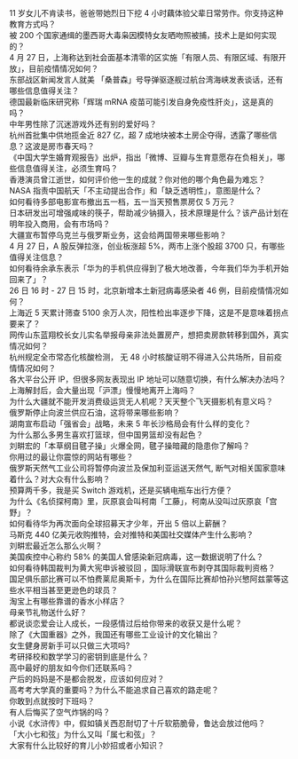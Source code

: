 11  岁女儿不肯读书，爸爸带她烈日下挖 4 小时藕体验父辈日常劳作。你支持这种教育方式吗？  
被 200 个国家通缉的墨西哥大毒枭因模特女友晒吻照被捕，技术上是如何实现的？  
4 月 27 日，上海称达到社会面基本清零的区实施「有限人员、有限区域、有限开放」，目前疫情情况如何？  
东部战区新闻发言人就美 「桑普森」号导弹驱逐舰过航台湾海峡发表谈话，还有哪些信息值得关注？  
德国最新临床研究称「辉瑞 mRNA 疫苗可能引发自身免疫性肝炎」，这是真的吗？  
中年男性除了沉迷游戏外还有别的爱好吗？  
杭州首批集中供地揽金近 827 亿，超 7 成地块被本土房企夺得，透露了哪些信息？这波是房市春天吗？  
《中国大学生婚育观报告》出炉，指出「微博、豆瓣与生育意愿存在负相关」，哪些信息值得关注，必须生育吗？  
香港演员曾江逝世，如何评价他一生的成就？你对他的哪个角色最为难忘？  
NASA 指责中国航天「不主动提出合作」和「缺乏透明性」，意图是什么？  
如何看待多部电影宣布撤出五一档，五一当天预售票房仅 5 万元？  
日本研发出可增强咸味的筷子，帮助减少钠摄入，技术原理是什么？该产品计划在明年投入商用，会有市场吗？  
大疆宣布暂停乌克兰与俄罗斯业务，这会给两国带来哪些影响？  
4 月 27 日，A 股反弹拉涨，创业板涨超 5%，两市上涨个股超 3700 只，有哪些值得关注信息？  
如何看待余承东表示「华为的手机供应得到了极大地改善，今年我们华为手机开始回来了」？  
26 日 16 时 - 27 日 15 时，北京新增本土新冠病毒感染者 46 例，目前疫情情况如何？  
上海近 5 天累计筛查 5100 余万人次，阳性检出率逐步下降，这是不是意味着拐点要来了？  
网传山东蓝翔校长女儿实名举报母亲非法处置房产，想把卖房款转移到国外，真实情况如何？  
杭州规定全市常态化核酸检测， 无 48 小时核酸证明不得进入公共场所，目前疫情情况如何？  
各大平台公开 IP，但很多网友表现出 IP 地址可以随意切换，有什么解决办法吗？  
上海解封后，会大量出现「沪漂」慢慢地离开上海吗？  
为什么大疆就不能开发消费级运货无人机呢？天天整个飞天摄影机有意义吗？  
俄罗斯停止向波兰供应石油，这将带来哪些影响？  
湖南宣布启动「强省会」战略，未来 5 年长沙格局会有什么样的变化？  
为什么那么多男生喜欢打篮球，但中国男篮却没有起色？  
刘畊宏的「本草纲目毽子操」火爆全网，毽子操暗藏的隐患你了解吗？  
你用过的最让你震惊的网站有哪些？  
俄罗斯天然气工业公司将暂停向波兰及保加利亚运送天然气, 断气对相关国家意味着什么？对大众有什么影响？  
预算两千多，我是买 Switch 游戏机，还是买辆电瓶车出行方便？  
为什么《名侦探柯南》里，灰原哀会叫柯南「工藤」，柯南从没叫过灰原哀「宫野」？  
如何看待华为再次面向全球招募天才少年，开出 5 倍以上薪酬？  
马斯克 440 亿美元收购推特，会对推特和美国社交媒体产生什么影响？  
刘畊宏最近怎么那么火啊？  
美国疾控中心称约 58% 的美国人曾感染新冠病毒，这一数据说明了什么？  
如何看待韩国裁判为黄大宪申诉被驳回 ，国际滑联宣布剥夺其国际裁判资格？  
国足俱乐部比赛可以不怕费莱尼奥斯卡，为什么在国际比赛却怕孙兴慜阿兹蒙等这些水平相当甚至更逊色的球员？  
淘宝上有哪些靠谱的香水小样店？  
母亲节礼物送什么好？  
都说谈恋爱会让人成长，一段感情过后给你带来的收获又是什么呢？  
除了《大国重器》之外，我国还有哪些工业设计的文化输出？  
女生健身房新手可以只做三大项吗?  
考研择校和数学学习的密钥到底是什么？  
高中最好的朋友如今你们还联系吗？  
产后的妈妈是不是都会脱发，应该如何应对？  
高考考大学真的重要吗？为什么不能追求自己喜欢的路走呢？  
你敢到点就按时下班吗？  
有人后悔买了空气炸锅的吗？  
小说《水浒传》中，假如镇关西忍耐切了十斤软筋脆骨，鲁达会放过他吗？  
「大小七和弦」为什么又叫「属七和弦」？  
大家有什么比较好的育儿小妙招或者小知识？  

